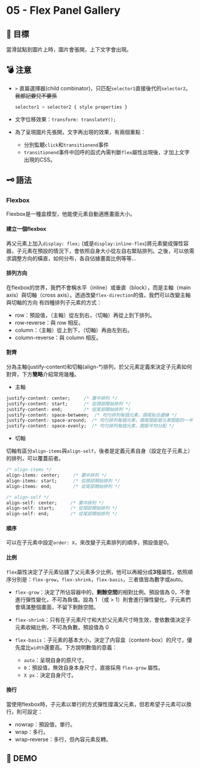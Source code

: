 # 05 - Flex Panel Gallery

## :dart: 目標

當滑鼠點到圖片上時，圖片會張開，上下文字會出現。

## :bomb: 注意

- `>` 直屬選擇器(child combinator)，只匹配`selector1`直接後代的`selector2`。 ~~我都記要兒不要孫~~

  ```css
  selector1 > selector2 { style properties }
  ```

- 文字位移效果：`transform: translateY();`

- 為了呈現圖片先張開，文字再出現的效果，有兩個重點：
  - 分別監聽`click`和`transitionend`事件
  - `transitionend`事件中回呼的函式內需判斷`flex`屬性出現後，才加上文字出現的CSS。

## :old_key: 語法

### Flexbox

Flexbox是一種盒模型，他能使元素自動適應畫面大小。

#### 建立一個flexbox

再父元素上加入`display: flex;` (或是`display:inline-flex`)將元素變成彈性容器，子元素在預設的情況下，會依照自身大小從左自右緊貼排列。之後，可以依需求調整方向的橫直，如何分布，各自佔據畫面比例等等…

#### 排列方向

在flexbox的世界，我們不會稱水平（inline）或垂直（block），而是主軸（main axis）與切軸（cross axis）。透過改變`flex-direction`的值，我們可以改變主軸與切軸的方向
有四種排列子元素的方式：

- row：預設值，（主軸）從左到右，（切軸）再從上到下排列。
- row-reverse：與 row 相反。
- column：（主軸）從上到下，（切軸）再由左到右。
- column-reverse：與 column 相反。

#### 對齊

分為主軸(justify-content)和切軸(align-*)排列，於父元素定義來決定子元素如何對齊，下方**簡略**介紹常用幾種。

- 主軸

```css
justify-content: center;     /* 置中排列 */
justify-content: start;      /* 從頭部開始排列 */
justify-content: end;        /* 從尾部開始排列 */
justify-content: space-between;  /* 均匀排列每個元素，頭尾貼合邊緣 */
justify-content: space-around;  /* 均匀排列每個元素，頭尾間距是元素間距的一半 */
justify-content: space-evenly;  /* 均匀排列每個元素，間距平均分配 */
```

- 切軸

切軸有區分`align-items`與`align-self`，後者是定義元素自身（設定在子元素上）的排列，可以覆蓋前者。

```css
/* align-items */
align-items: center;     /* 置中排列 */
align-items: start;      /* 從頭部開始排列 */
align-items: end;        /* 從尾部開始排列 */

/* align-self */
align-self: center;     /* 置中排列 */
align-self: start;      /* 從頭部開始排列 */
align-self: end;        /* 從尾部開始排列 */
```

#### 順序

可以在子元素中設定`order: X`，來改變子元素排列的順序，預設值是0。

#### 比例

`flex`屬性決定了子元素佔據了父元素多少比例，他可以再細分成**3**種屬性，依照順序分別是：`flex-grow`，`flex-shrink`，`flex-basis`，三者值皆為數字或auto。

- `flex-grow`：決定了所佔容器中的，**剩餘空間**的相對比例。預設值為 0，不會進行彈性變化，不可為負值。設為 1 （或 > 1）則會進行彈性變化，子元素們會填滿整個畫面，不留下剩餘空間。

- `flex-shrink`：只有在子元素尺寸和大於父元素尺寸時生效，會依數值決定子元素收縮比例，不可為負數。預設值為 0

- `flex-basis`：子元素的基本大小，決定了内容盒（content-box）的尺寸，優先度比`width`還要高。下方說明數值的意義：
  - `auto`：呈現自身的原尺寸。
  - `0`：預設值，無效自身本身尺寸，直接採用 `flex-grow` 屬性。
  - `X px`：決定自身尺寸。

#### 換行

當使用flexbox時，子元素以單行的方式彈性撐滿父元素，但若希望子元素可以換行，則可設定：

- nowrap：預設值，單行。
- wrap：多行。
- wrap-reverse：多行，但內容元素反轉。

## :beer: DEMO
